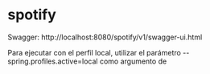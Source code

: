 # spotify

Swagger: http://localhost:8080/spotify/v1/swagger-ui.html

Para ejecutar con el perfil local, utilizar el parámetro --spring.profiles.active=local como argumento de 